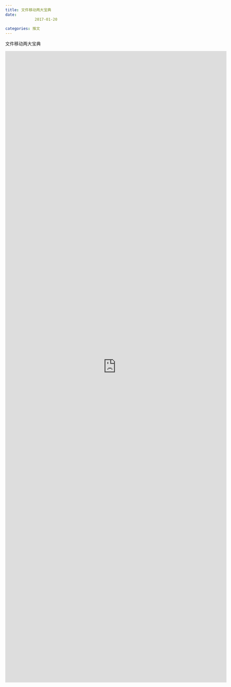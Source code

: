 ```yaml
---
title: 文件移动两大宝典
date: 
             2017-01-20
            
categories: 推文
---
```

文件移动两大宝典<!--more-->
<iframe src="http://202.114.234.173:8669/appbbs/Stata_Article/@文件移动两大宝典.htm" width="700px" height="2000px" scrolling="auto" frameborder=0 ></iframe>